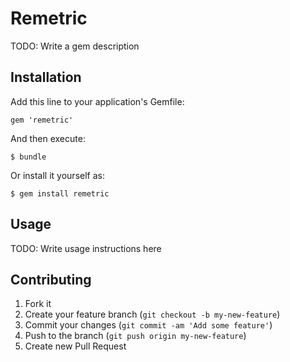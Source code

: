 # Remetric

TODO: Write a gem description

## Installation

Add this line to your application's Gemfile:

    gem 'remetric'

And then execute:

    $ bundle

Or install it yourself as:

    $ gem install remetric

## Usage

TODO: Write usage instructions here

## Contributing

1. Fork it
2. Create your feature branch (`git checkout -b my-new-feature`)
3. Commit your changes (`git commit -am 'Add some feature'`)
4. Push to the branch (`git push origin my-new-feature`)
5. Create new Pull Request
